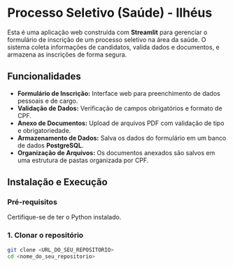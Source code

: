 # Processo Seletivo (Saúde) - Ilhéus

Esta é uma aplicação web construída com **Streamlit** para gerenciar o formulário de inscrição de um processo seletivo na área da saúde. O sistema coleta informações de candidatos, valida dados e documentos, e armazena as inscrições de forma segura.

## Funcionalidades
- **Formulário de Inscrição:** Interface web para preenchimento de dados pessoais e de cargo.
- **Validação de Dados:** Verificação de campos obrigatórios e formato de CPF.
- **Anexo de Documentos:** Upload de arquivos PDF com validação de tipo e obrigatoriedade.
- **Armazenamento de Dados:** Salva os dados do formulário em um banco de dados **PostgreSQL**.
- **Organização de Arquivos:** Os documentos anexados são salvos em uma estrutura de pastas organizada por CPF.

## Instalação e Execução
### Pré-requisitos
Certifique-se de ter o Python instalado.

### 1. Clonar o repositório
```bash
git clone <URL_DO_SEU_REPOSITORIO>
cd <nome_do_seu_repositorio>
